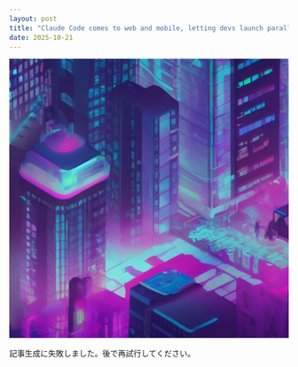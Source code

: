 ```yaml
---
layout: post
title: "Claude Code comes to web and mobile, letting devs launch parallel jobs on Anthropic’s managed infra"
date: 2025-10-21
---
```


![記事画像](assets/images/20251021_ai.png)

記事生成に失敗しました。後で再試行してください。
